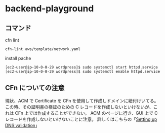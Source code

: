 # backend-playground

## コマンド

cfn lint

```shell
cfn-lint aws/template/network.yaml
```

install pache

```shell
[ec2-user@ip-10-0-0-29 wordpress]$ sudo systemctl start httpd.service
[ec2-user@ip-10-0-0-29 wordpress]$ sudo systemctl enable httpd.service
```

## CFn についての注意

現状、ACM で Certificate を CFn を使用して作成しドメインに紐付けいてる。
この時、その証明書の検証のための C レコードを作成しないといけないが、これは CFn 上では作成することができない。
ACM のページに行き、GUI 上で C レコードを作成しないといけないことに注意。
詳しくはこちらの「[Setting up DNS validation](https://docs.aws.amazon.com/acm/latest/userguide/dns-validation.html#setting-up-dns-validation)」

